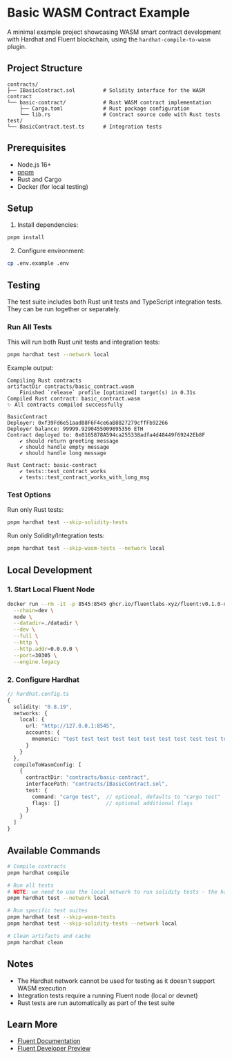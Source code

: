 # Basic WASM Contract Example

A minimal example project showcasing WASM smart contract development with Hardhat and Fluent blockchain, using the `hardhat-compile-to-wasm` plugin.

## Project Structure

```
contracts/
├── IBasicContract.sol         # Solidity interface for the WASM contract
└── basic-contract/            # Rust WASM contract implementation
    ├── Cargo.toml             # Rust package configuration
    └── lib.rs                 # Contract source code with Rust tests
test/
└── BasicContract.test.ts      # Integration tests
```

## Prerequisites

- Node.js 16+
- [pnpm](https://pnpm.io/)
- Rust and Cargo
- Docker (for local testing)

## Setup

1. Install dependencies:

```bash
pnpm install
```

2. Configure environment:

```bash
cp .env.example .env
```

## Testing

The test suite includes both Rust unit tests and TypeScript integration tests. They can be run together or separately.

### Run All Tests

This will run both Rust unit tests and integration tests:

```bash
pnpm hardhat test --network local
```

Example output:

```
Compiling Rust contracts
artifactDir contracts/basic_contract.wasm
    Finished `release` profile [optimized] target(s) in 0.31s
Compiled Rust contract: basic_contract.wasm
✨ All contracts compiled successfully

BasicContract
Deployer: 0xf39Fd6e51aad88F6F4ce6aB8827279cffFb92266
Deployer balance: 99999.9290455009895356 ETH
Contract deployed to: 0x0165878A594ca255338adfa4d48449f69242Eb8F
    ✔ should return greeting message
    ✔ should handle empty message
    ✔ should handle long message

Rust Contract: basic-contract
    ✔ tests::test_contract_works
    ✔ tests::test_contract_works_with_long_msg
```

### Test Options

Run only Rust tests:

```bash
pnpm hardhat test --skip-solidity-tests
```

Run only Solidity/Integration tests:

```bash
pnpm hardhat test --skip-wasm-tests --network local
```

## Local Development

### 1. Start Local Fluent Node

```bash
docker run --rm -it -p 8545:8545 ghcr.io/fluentlabs-xyz/fluent:v0.1.0-dev.8 \
  --chain=dev \
  node \
  --datadir=./datadir \
  --dev \
  --full \
  --http \
  --http.addr=0.0.0.0 \
  --port=30305 \
  --engine.legacy
```

### 2. Configure Hardhat

```typescript
// hardhat.config.ts
{
  solidity: "0.8.19",
  networks: {
    local: {
      url: "http://127.0.0.1:8545",
      accounts: {
        mnemonic: "test test test test test test test test test test test junk"
      }
    }
  },
  compileToWasmConfig: [
    {
      contractDir: "contracts/basic-contract",
      interfacePath: "contracts/IBasicContract.sol",
      test: {
        command: "cargo test",  // optional, defaults to "cargo test"
        flags: []               // optional additional flags
      }
    }
  ]
}
```

## Available Commands

```bash
# Compile contracts
pnpm hardhat compile

# Run all tests
# NOTE: we need to use the local network to run solidity tests - the hardhat network doesn't support WASM execution
pnpm hardhat test --network local

# Run specific test suites
pnpm hardhat test --skip-wasm-tests
pnpm hardhat test --skip-solidity-tests --network local

# Clean artifacts and cache
pnpm hardhat clean
```

## Notes

- The Hardhat network cannot be used for testing as it doesn't support WASM execution
- Integration tests require a running Fluent node (local or devnet)
- Rust tests are run automatically as part of the test suite

## Learn More

- [Fluent Documentation](https://docs.fluentlabs.xyz)
- [Fluent Developer Preview](https://docs.fluentlabs.xyz/learn/developer-preview/connect-to-the-fluent-devnet)
